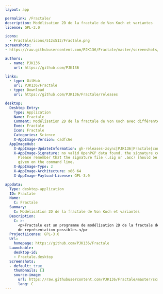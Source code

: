 ```yaml
---
layout: app

permalink: /Fractale/
description: Modélisation 2D de la fractale de Von Koch et variantes
license: GPL-3.0

icons:
  - Fractale/icons/512x512/Fractale.png
screenshots:
- https://raw.githubusercontent.com/PJK136/Fractale/master/screenshots/triangle.png

authors:
  - name: PJK136
    url: https://github.com/PJK136

links:
  - type: GitHub
    url: PJK136/Fractale
  - type: Download
    url: https://github.com/PJK136/Fractale/releases

desktop:
  Desktop Entry:
    Type: Application
    Name: Fractale
    Comment: Modélisation 2D de la fractale de Von Koch avec différentes variantes
    Exec: Fractale
    Icon: Fractale
    Categories: Science
    X-AppImage-Version: cadfc6e
  AppImageHub:
    X-AppImage-UpdateInformation: gh-releases-zsync|PJK136|Fractale|continuous|Fractale*-x86_64.AppImage.zsync
    X-AppImage-Signature: no valid OpenPGP data found. the signature could not be verified.
      Please remember that the signature file (.sig or .asc) should be the first file
      given on the command line.
    X-AppImage-Type: 2
    X-AppImage-Architecture: x86_64
    X-AppImage-Payload-License: GPL-3.0

appdata:
  Type: desktop-application
  ID: Fractale
  Name:
    C: Fractale
  Summary:
    C: Modélisation 2D de la fractale de Von Koch et variantes
  Description:
    C: >-
      <p>Fractale est un programme de modélisation 2D de la fractale de Von Koch avec différentes variantes et différents modes
      de représentation possibles.</p>
  ProjectLicense: GPL-3.0
  Url:
    homepage: https://github.com/PJK136/Fractale
  Launchable:
    desktop-id:
    - Fractale.desktop
  Screenshots:
  - default: true
    thumbnails: []
    source-image:
      url: https://raw.githubusercontent.com/PJK136/Fractale/master/screenshots/triangle.png
      lang: C
---
```

